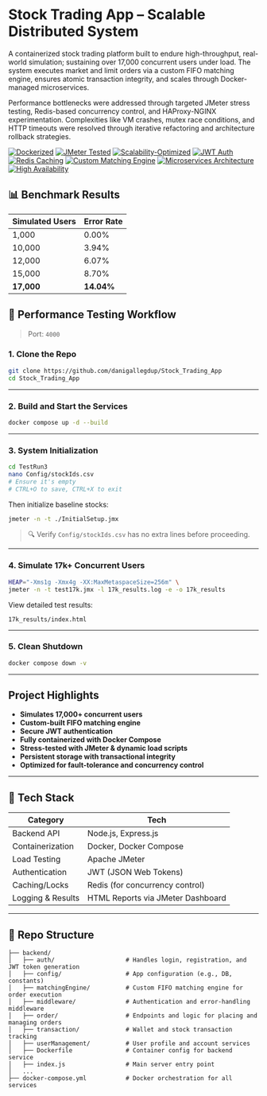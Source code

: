 # Stock Trading App – Scalable Distributed System

A containerized stock trading platform built to endure high-throughput, real-world simulation; sustaining over 17,000 concurrent users under load. The system executes market and limit orders via a custom FIFO matching engine, ensures atomic transaction integrity, and scales through Docker-managed microservices.

Performance bottlenecks were addressed through targeted JMeter stress testing, Redis-based concurrency control, and HAProxy-NGINX experimentation. Complexities like VM crashes, mutex race conditions, and HTTP timeouts were resolved through iterative refactoring and architecture rollback strategies.

[![Dockerized](https://img.shields.io/badge/Built%20With-Docker-blue)](https://www.docker.com/)
[![JMeter Tested](https://img.shields.io/badge/Tested%20With-JMeter-red)](https://jmeter.apache.org/)
[![Scalability-Optimized](https://img.shields.io/badge/Scalability-Optimized-brightgreen)](#)
[![JWT Auth](https://img.shields.io/badge/Security-JWT%20Auth-yellowgreen)](https://jwt.io/)
[![Redis Caching](https://img.shields.io/badge/Concurrency-Redis%20Mutex-blueviolet)](https://redis.io/)
[![Custom Matching Engine](https://img.shields.io/badge/Engine-Custom%20FIFO%20Matching-9cf)](#)
[![Microservices Architecture](https://img.shields.io/badge/Architecture-Microservices-informational)](#)
[![High Availability](https://img.shields.io/badge/Design-Fault%20Tolerant-success)](#)


## 📊 Benchmark Results

| Simulated Users | Error Rate   |
|------------------|--------------|
| 1,000            | 0.00%        |
| 10,000           | 3.94%        |
| 12,000           | 6.07%        |
| 15,000           | 8.70%        |
| **17,000**       | **14.04%**   |


## 🧪 Performance Testing Workflow

> Port: `4000`  

### 1. Clone the Repo

```bash
git clone https://github.com/danigallegdup/Stock_Trading_App
cd Stock_Trading_App
```

---

### 2. Build and Start the Services

```bash
docker compose up -d --build
```

---

### 3. System Initialization

```bash
cd TestRun3
nano Config/stockIds.csv
# Ensure it's empty
# CTRL+O to save, CTRL+X to exit
```

Then initialize baseline stocks:

```bash
jmeter -n -t ./InitialSetup.jmx
```

> 🔍 Verify `Config/stockIds.csv` has no extra lines before proceeding.

---

### 4. Simulate 17k+ Concurrent Users

```bash
HEAP="-Xms1g -Xmx4g -XX:MaxMetaspaceSize=256m" \
jmeter -n -t test17k.jmx -l 17k_results.log -e -o 17k_results
```

View detailed test results:
```
17k_results/index.html
```

---

### 5. Clean Shutdown

```bash
docker compose down -v
```

---

## Project Highlights

- **Simulates 17,000+ concurrent users**
- **Custom-built FIFO matching engine**
- **Secure JWT authentication**
- **Fully containerized with Docker Compose**
- **Stress-tested with JMeter & dynamic load scripts**
- **Persistent storage with transactional integrity**
- **Optimized for fault-tolerance and concurrency control**

---

## 🔧 Tech Stack

| Category         | Tech                             |
|------------------|----------------------------------|
| Backend API      | Node.js, Express.js              |
| Containerization | Docker, Docker Compose           |
| Load Testing     | Apache JMeter                    |
| Authentication   | JWT (JSON Web Tokens)            |
| Caching/Locks    | Redis (for concurrency control)  |
| Logging & Results| HTML Reports via JMeter Dashboard|

---
## 📂 Repo Structure

```
├── backend/
│   ├── auth/                    # Handles login, registration, and JWT token generation
│   ├── config/                  # App configuration (e.g., DB, constants)
│   ├── matchingEngine/          # Custom FIFO matching engine for order execution
│   ├── middleware/              # Authentication and error-handling middleware
│   ├── order/                   # Endpoints and logic for placing and managing orders
│   ├── transaction/             # Wallet and stock transaction tracking
│   ├── userManagement/          # User profile and account services
│   ├── Dockerfile               # Container config for backend service
│   ├── index.js                 # Main server entry point
│   ...
├── docker-compose.yml           # Docker orchestration for all services
```

